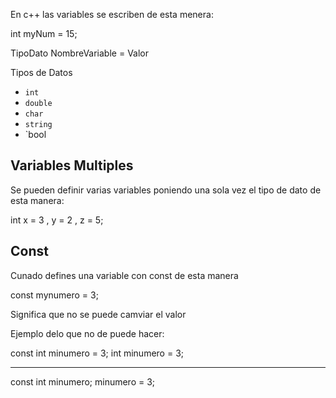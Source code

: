 

En c++ las variables se escriben de esta menera:

int myNum = 15;

TipoDato NombreVariable = Valor



Tipos de Datos


- `int` 
- `double` 
- `char` 
- `string` 
- `bool



Variables Multiples
-------------------------------------------------------------------------------------------------------------

Se pueden definir varias variables poniendo una sola vez el tipo de dato de esta manera:

int x = 3 , y = 2 , z = 5;



Const
-------------------------------------------------------------------------------------------------------------


Cunado defines una variable con const de esta manera

const mynumero = 3;


Significa que no se puede camviar el valor



Ejemplo delo que no de puede hacer:


const int minumero = 3;
int minumero = 3;

---------------
const int minumero;
minumero = 3;


